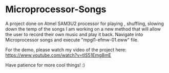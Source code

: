 # Microprocessor-Songs
A project done on Atmel SAM3U2 processor for playing , shuffling, slowing down the temp of the songs
I am working on a new method that will allow the user to record their own music and play it back. Navigate into Microprocessor songs and execute "mpgl1-efmw-01.eww" file.

For the demo, please watch my video of the project here: https://www.youtube.com/watch?v=tIS51Emg8mE

Have patience for more cool things! :)
